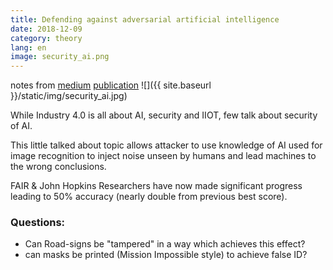```yaml
---
title: Defending against adversarial artificial intelligence
date: 2018-12-09
category: theory
lang: en
image: security_ai.png
---
```

notes from [medium](https://medium.com/onfido-tech/adversarial-attacks-and-defences-for-convolutional-neural-networks-66915ece52e7)
[publication](https://arxiv.org/pdf/1812.03411.pdf)
![]({{ site.baseurl }}/static/img/security_ai.jpg)

While Industry 4.0 is all about AI, security and IIOT, few talk about security of AI.

This little talked about topic allows attacker to use knowledge of AI used for image recognition to inject noise unseen by humans and lead machines to the wrong conclusions.

FAIR & John Hopkins Researchers have now made significant progress leading to 50% accuracy (nearly double from previous best score).

### Questions:
* Can Road-signs be "tampered" in a way which achieves this effect?
* can masks be printed (Mission Impossible style) to achieve false ID?
